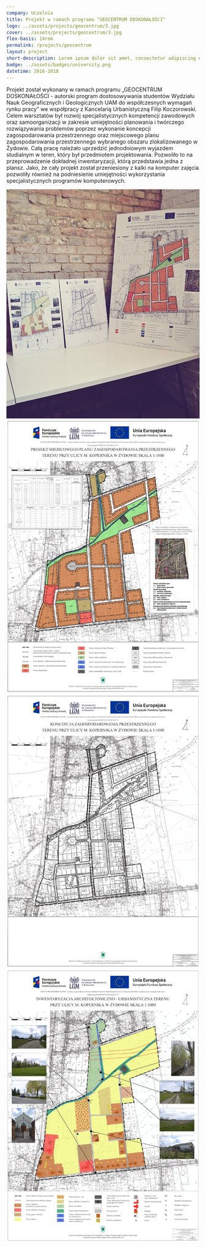 ```yaml
---
company: Uczelnia
title: Projekt w ramach programu "GEOCENTRUM DOSKONAŁOŚCI"
logo: ../assets/projects/geocentrum/3.jpg
cover: ../assets/projects/geocentrum/3.jpg
flex-basis: 14rem
permalink: /projects/geocentrum
layout: project
short-description: Lorem ipsum dolor sit amet, consectetur adipiscing elit, sed do eiusmod tempor incididunt ut labore et dolore magna aliqua. Ut enim ad minim veniam
badge: ../assets/badges/university.png
datetime: 2016-2018
---
```


Projekt został wykonany w ramach programu „GEOCENTRUM DOSKONAŁOŚCI - autorski program dostosowywania studentów Wydziału Nauk Geograficznych i Geologicznych UAM do współczesnych wymagań rynku pracy” we współpracy z Kancelarią Urbanistyczną Filip Koczorowski. Celem warsztatów był rozwój specjalistycznych kompetencji zawodowych oraz samoorganizacji w zakresie umiejętności planowania i twórczego rozwiązywania problemów poprzez wykonanie koncepcji zagospodarowania przestrzennego oraz miejscowego planu zagospodarowania przestrzennego wybranego obszaru zlokalizowanego w Żydowie. Całą pracę należało uprzedzić jednodniowym wyjazdem studialnym w teren, który był przedmiotem projektowania. Pozwoliło to na przeprowadzenie dokładnej inwentaryzacji, którą przedstawia jedna z plansz. Jako, że cały projekt został przeniesiony z kalki na komputer zajęcia pozwoliły również na podniesienie umiejętności wykorzystania specjalistycznych programów komputerowych.

<div class="project-image">
<img src="../assets/projects/geocentrum/3.jpg" />
</div>
<div class="project-image">
<img src="../assets/projects/geocentrum/2.jpg" />
</div>
<div class="project-image">
	<img src="../assets/projects/geocentrum/1.jpg" />
</div>
<div class="project-image">
<img src="../assets/projects/geocentrum/0.jpg" />
</div>
